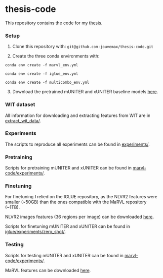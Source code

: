 # thesis-code

This repository contains the code for my [thesis](Master_Thesis.pdf).

### Setup

1. Clone this repository with:
`git@github.com:jouvemax/thesis-code.git`

2. Create the three conda environments with:

`conda env create -f marvl_env.yml`

`conda env create -f iglue_env.yml`

`conda env create -f multicombo_env.yml`

3. Download the pretrained mUNITER and xUNITER baseline models [here](https://sid.erda.dk/sharelink/HfTaLDBWJi).

### WIT dataset

All information for downloading and extracting features from WIT are in [extract_wit_data/](extract_wit_data).

### Experiments

The scripts to reproduce all experiments can be found in [experiments/](experiments).

### Pretraining

Scripts for pretraining mUNITER and xUNITER can be found in [marvl-code/experiments/](marvl-code/experiments).

### Finetuning

For finetuning I relied on the IGLUE repository, as the NLVR2 features were smaller (~50GB) than the ones compatible with the MaRVL repository (~1TB).

NLVR2 images features (36 regions per image) can be downloaded [here](https://sid.erda.dk/cgi-sid/ls.py?share_id=FjJUsFbRWO).

Scripts for finetuning mUNITER and xUNITER can be found in [iglue/experiments/zero_shot/](iglue/experiments/zero_shot).

### Testing

Scripts for testing mUNITER and xUNITER can be found in [marvl-code/experiments/](marvl-code/experiments).

MaRVL features can be downloaded [here](https://sid.erda.dk/cgi-sid/ls.py?share_id=hmoEs4a3oG).
